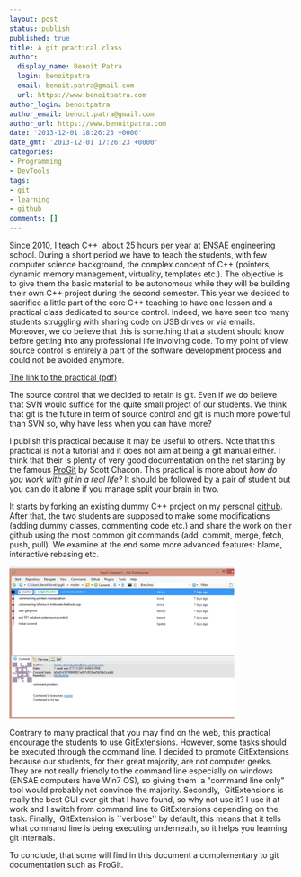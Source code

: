 ```yaml
---
layout: post
status: publish
published: true
title: A git practical class
author:
  display_name: Benoit Patra
  login: benoitpatra
  email: benoit.patra@gmail.com
  url: https://www.benoitpatra.com
author_login: benoitpatra
author_email: benoit.patra@gmail.com
author_url: https://www.benoitpatra.com
date: '2013-12-01 18:26:23 +0000'
date_gmt: '2013-12-01 17:26:23 +0000'
categories:
- Programming
- DevTools
tags:
- git
- learning
- github
comments: []
---
```


Since 2010, I teach C++&nbsp; about 25 hours per year at <a href="http://www.ensae.fr/">ENSAE</a>&nbsp;engineering school. During a short period we have to teach the students, with few computer science background, the complex concept of C++ (pointers, dynamic memory management, virtuality, templates etc.). The objective is to give them the basic material to be autonomous while they will be building their own C++ project during the second semester. This year we decided to sacrifice a little part of the core C++ teaching to have one lesson and a practical class dedicated to source control. Indeed, we have seen too many students struggling with sharing code on USB drives or via emails. Moreover, we do believe that this is something that a student should know before getting into&nbsp;any&nbsp;professional life involving code. To my point of view, source control is entirely a part of the software development process and could not be avoided anymore.

<a href="https://github.com/bpatra/tpgit/blob/master/TPGit.pdf?raw=true">The link to the practical (pdf)</a>

The source control that we decided to retain is git. Even if we do believe that SVN would suffice for the quite small project of our students. We think that git is the future in term of source control and git is much more powerful than SVN so, why have less when you can have more?

I publish this practical because it may be useful to others. Note that this practical is not a tutorial and it does not aim at being a git manual either. I think that their is plenty of very good documentation on the net starting by the famous <a href="http://git-scm.com/book">ProGit</a> by Scott Chacon. This practical is more about <em>how do you work with git in a real life?</em>&nbsp;It should be followed by a pair of student but you can do it alone if you manage split your brain in two.

It starts by forking an existing dummy C++ project on my personal <a href="https://github.com/bpatra">github</a>. After that, the two students are supposed to make some modifications (adding dummy classes, commenting code etc.) and share the work on their github using the most common git commands (add, commit, merge, fetch, push, pull). We examine at the end some more advanced features: blame, interactive rebasing etc.

<a href="/assets/images/legacy-wp-content/2013/11/gitextensions.jpg"><img class="alignright wp-image-135" title="The main window of GitExtensions" src="/assets/images/legacy-wp-content/2013/11/gitextensions.jpg?w=300" alt="gitextensions" style="max-width:400px"/></a>

Contrary to many practical that you may find on the web, this practical encourage the students to use&nbsp;<a href="https://code.google.com/p/gitextensions/">GitExtensions</a>.&nbsp;However, some tasks should be executed through the command line. I decided to promote GitExtensions because our students, for their great majority, are not computer geeks. They are not really friendly to the command line especially on windows (ENSAE computers have Win7 OS), so giving them&nbsp; a "command line only" tool would probably not convince the majority. Secondly, &nbsp;GitExtensions is really the best GUI over git that I have found, so why not use it? I use it at work and I switch from command line to GitExtensions depending on the task. Finally,&nbsp;&nbsp;GitExtension is ``verbose'' by default, this means that it tells what command line is being executing underneath, so it helps you learning git internals.

To conclude, that some will find in&nbsp;this document a complementary to git documentation such as ProGit.